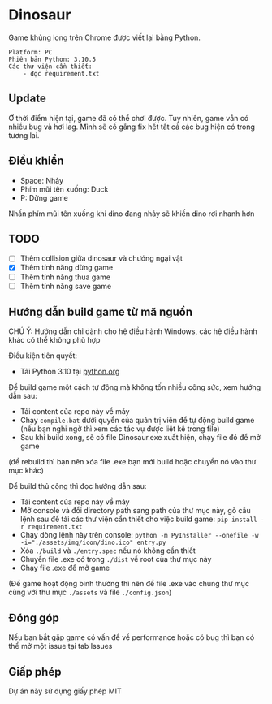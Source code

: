 # Dinosaur

Game khủng long trên Chrome được viết lại bằng Python.

```
Platform: PC
Phiên bản Python: 3.10.5
Các thư viện cần thiết:
    - đọc requirement.txt
```

## Update
Ở thời điểm hiện tại, game đã có thể chơi được. Tuy nhiên, game vẫn có nhiều bug và hơi lag. Mình sẽ cố gắng fix hết tất cả các bug hiện có trong tương lai.

## Điều khiển

- Space: Nhảy
- Phím mũi tên xuống: Duck
- P: Dừng game

Nhấn phím mũi tên xuống khi dino đang nhảy sẽ khiến dino rơi nhanh hơn

## TODO
- [ ] Thêm collision giữa dinosaur và chướng ngại vật
- [x] Thêm tính năng dừng game
- [ ] Thêm tính năng thua game
- [ ] Thêm tính năng save game

## Hướng dẫn build game từ mã nguồn


CHÚ Ý: Hướng dẫn chỉ dành cho hệ điều hành Windows, các hệ điều hành khác có thể không phù hợp

Điều kiện tiên quyết:
- Tải Python 3.10 tại [python.org](https://www.python.org/)

Để build game một cách tự động mà không tốn nhiều công sức, xem hướng dẫn sau:

- Tải content của repo này về máy
- Chạy `compile.bat` dưới quyền của quản trị viên để tự động build game (nếu bạn nghi ngờ thì xem các tác vụ được liệt kê trong file)
- Sau khi build xong, sẽ có file Dinosaur.exe xuất hiện, chạy file đó để mở game

(để rebuild thì bạn nên xóa file .exe bạn mới build hoặc chuyển nó vào thư mục khác)
<br>

Để build thủ công thì đọc hướng dẫn sau:

- Tải content của repo này về máy
- Mở console và đổi directory path sang path của thư mục này, gõ câu lệnh sau để tải các thư viện cần thiết cho việc build game: `pip install -r requirement.txt`
- Chạy dòng lệnh này trên console: `python -m PyInstaller --onefile -w -i="./assets/img/icon/dino.ico" entry.py`
- Xóa `./build` và `./entry.spec` nếu nó không cần thiết
- Chuyển file .exe có trong `./dist` về root của thư mục này
- Chạy file .exe để mở game

(Để game hoạt động bình thường thì nên để file .exe vào chung thư mục cùng với thư mục `./assets` và file `./config.json`)

## Đóng góp
Nếu bạn bắt gặp game có vấn đề về performance hoặc có bug thì bạn có thể mở một issue tại tab Issues

## Giấp phép

Dự án này sử dụng giấy phép MIT